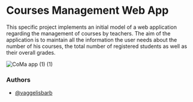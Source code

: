 # Courses Management Web App

This specific project implements an initial model of a web application regarding the management of courses by teachers. The aim of the application is to maintain all the information the user needs about the number of his courses, the total number of registered students as well as their overall grades.




![CoMa app (1) (1)](https://user-images.githubusercontent.com/17185057/218892272-0c6f01a2-e5cf-40cb-a9ec-af34a38fd27b.png)


### Authors

- [@vaggelisbarb](https://github.com/vaggelisbarb)
